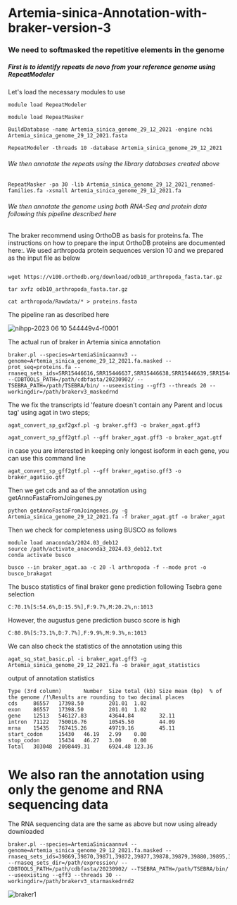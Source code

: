 # Artemia-sinica-Annotation-with-braker-version-3[](https://pmc.ncbi.nlm.nih.gov/articles/PMC10312602/)

### We need to softmasked the repetitive elements in the genome

##### First is to identify repeats de novo from your reference genome using RepeatModeler

Let's load the necessary modules to use

```
module load RepeatModeler

module load RepeatMasker

```

```
BuildDatabase -name Artemia_sinica_genome_29_12_2021 -engine ncbi Artemia_sinica_genome_29_12_2021.fasta

RepeatModeler -threads 10 -database Artemia_sinica_genome_29_12_2021
```

###### We then annotate the repeats using the library databases created above

`RepeatMasker -pa 30 -lib Artemia_sinica_genome_29_12_2021_renamed-families.fa -xsmall Artemia_sinica_genome_29_12_2021.fa`


###### We then annotate the genome using both RNA-Seq and protein data following this pipeline described here[](https://github.com/Gaius-Augustus/BRAKER)

The braker recommend using OrthoDB as basis for proteins.fa. The instructions on how to prepare the input OrthoDB proteins are documented here:[](https://github.com/gatech-genemark/ProtHint#protein-database-preparation). We used arthropoda protein sequences version 10 and we prepared as the input file as below


```

wget https://v100.orthodb.org/download/odb10_arthropoda_fasta.tar.gz

tar xvfz odb10_arthropoda_fasta.tar.gz

cat arthropoda/Rawdata/* > proteins.fasta

```

The pipeline ran as described here 

![nihpp-2023 06 10 544449v4-f0001](https://github.com/user-attachments/assets/a2de2198-2acc-4ef7-940b-a812d14761fc)


The actual run of braker in Artemia sinica annotation

```
braker.pl --species=ArtemiaSinicaannv3 --genome=Artemia_sinica_genome_29_12_2021.fa.masked --prot_seq=proteins.fa --rnaseq_sets_ids=SRR15446616,SRR15446637,SRR15446638,SRR15446639,SRR15446642,SRR15446651,SRR15446664,SRR15446667,SRR15446668,SRR15446669,SRR15446670,SRR15446671,SRR15446672,SRR15446673,SRR15446674,SRR15446675,SRR15446676,SRR15446677,SRR15446678,SRR15446679,SRR15446680,SRR15446681,SRR15446682,SRR15446683 --CDBTOOLS_PATH=/path/cdbfasta/20230902/ --TSEBRA_PATH=/path/TSEBRA/bin/ --useexisting --gff3 --threads 20 --workingdir=/path/brakerv3_maskedrnd
```

The we fix the transcripts id 'feature doesn't contain any Parent and locus tag' using agat in two steps;

```
agat_convert_sp_gxf2gxf.pl -g braker.gff3 -o braker_agat.gff3

agat_convert_sp_gff2gtf.pl --gff braker_agat.gff3 -o braker_agat.gtf
```

in case you are interested in keeping only longest isoform in each gene, you can use this command line

`agat_convert_sp_gff2gtf.pl --gff braker_agatiso.gff3 -o braker_agatiso.gtf`


Then we get cds and aa of the annotation using getAnnoFastaFromJoingenes.py

`python getAnnoFastaFromJoingenes.py -g Artemia_sinica_genome_29_12_2021.fa -f braker_agat.gtf -o braker_agat`

Then we check for completeness using BUSCO as follows

```
module load anaconda3/2024.03_deb12
source /path/activate_anaconda3_2024.03_deb12.txt
conda activate busco
```

`busco --in braker_agat.aa -c 20 -l arthropoda -f --mode prot -o busco_brakagat`

The busco statistics of final braker gene prediction following Tsebra gene selection

```
C:70.1%[S:54.6%,D:15.5%],F:9.7%,M:20.2%,n:1013
```

However, the augustus gene prediction busco score is high

```
C:80.8%[S:73.1%,D:7.7%],F:9.9%,M:9.3%,n:1013
```

We can also check the statistics of the annotation using this

`agat_sq_stat_basic.pl -i braker_agat.gff3 -g Artemia_sinica_genome_29_12_2021.fa -o braker_agat_statistics`


output of annotation statistics

```
Type (3rd column)       Number  Size total (kb) Size mean (bp)  % of the genome /!\Results are rounding to two decimal places
cds     86557   17398.50        201.01  1.02
exon    86557   17398.50        201.01  1.02
gene    12513   546127.83       43644.84        32.11
intron  71122   750016.76       10545.50        44.09
mrna    15435   767415.26       49719.16        45.11
start_codon     15430   46.19   2.99    0.00
stop_codon      15434   46.27   3.00    0.00
Total   303048  2098449.31      6924.48 123.36
```

# We also ran the annotation using only the genome and RNA sequencing data

The RNA sequencing data are the same as above but now using already downloaded

```
braker.pl --species=ArtemiaSinicaannv4 --genome=Artemia_sinica_genome_29_12_2021.fa.masked --rnaseq_sets_ids=39869,39870,39871,39872,39877,39878,39879,39880,39895,39896,39897,39898,39899,39900,39901,39902,40767,40768,40769,40770,40771,40772,45052,45053 --rnaseq_sets_dir=/path/expression/ --CDBTOOLS_PATH=/path/cdbfasta/20230902/ --TSEBRA_PATH=/path/TSEBRA/bin/ --useexisting --gff3 --threads 30 --workingdir=/path/brakerv3_starmaskedrnd2
```

![braker1](https://github.com/user-attachments/assets/4ee7aaf0-9e42-4b3f-94d4-1ec8df2c8275)
